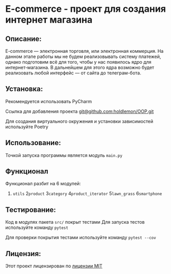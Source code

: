 # E-commerce - проект для создания интернет магазина

## Описание:
E-commerce  — электронная торговля, или электронная коммерция. На данном этапе работы мы не будем реализовывать систему платежей, однако подготовим всё для того, чтобы у нас появилось ядро для интернет-магазина. В дальнейшем для этого ядра возможно будет реализовать любой интерфейс — от сайта до телеграм-бота.

## Установка:

Рекомендуется использовать PyCharm

Ссылка для добавления проекта
[git@github.com:holdlemon/OOP.git]()

Для создания виртуального окружения и установки зависимостей используйте Poetry

## Использование:

Точкой запуска программы является модуль `main.py`

## Функционал

Функционал разбит на 6 модулей:
1. `utils`
2`product`
3`category`
4`product_iterator`
5`lawn_grass`
6`smartphone`

## Тестирование:

Код в модулях пакета `src/` покрыт тестами
Для запуска тестов используйте команду `pytest`

Для проверки покрытия тестами используйте команду `pytest --cov`


## Лицензия:

Этот проект лицензирован по [лицензии MIT](LICENSE)